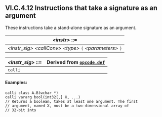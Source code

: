 ## VI.C.4.12 Instructions that take a signature as an argument

These instructions take a stand-alone signature as an argument.

 | _\<instr\>_ ::=
 | ----
 | _\<instr_sig\>_ _\<callConv\>_ _\<type\>_ `(` _\<parameters\>_ `)`

 | _\<instr_sig\>_ ::= | Derived from [`opcode.def`](vi.c.2-cil-opcode-descriptions.md#opcode-def)
 | ---- | ----
 | `calli`

#### Examples:

 ```ilasm
 calli class A.B(wchar *)
 calli vararg bool(int32[,] X, ...)
 // Returns a boolean, takes at least one argument. The first
 // argument, named X, must be a two-dimensional array of
 // 32-bit ints
 ```
